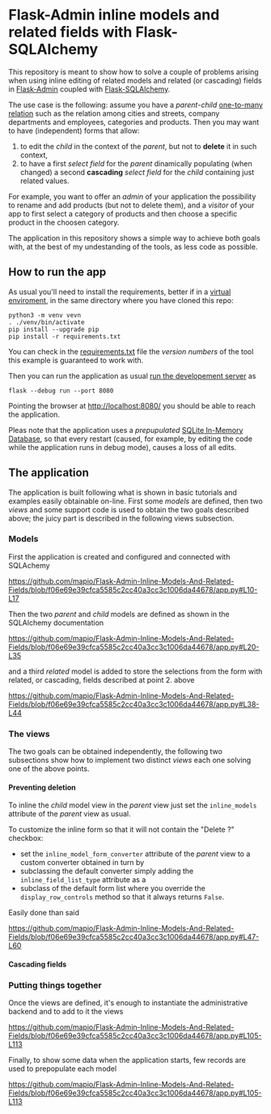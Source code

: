 # Flask-Admin inline models and related fields with Flask-SQLAlchemy

This repository is meant to show how to solve a couple of problems arising when
using inline editing of related models and related (or cascading) fields in
[Flask-Admin](https://flask-admin.readthedocs.io/) coupled with
[Flask-SQLAlchemy](https://flask-sqlalchemy.palletsprojects.com/).

The use case is the following: assume you have a *parent*-*child* [one-to-many
relation](https://docs.sqlalchemy.org/en/14/orm/basic_relationships.html#one-to-many)
such as the relation among cities and streets, company departments and
employees, categories and products. Then you may want to have (independent)
forms that allow:

1. to edit the *child* in the context of the *parent*, but not to **delete** it
  in such context,
2. to have a first *select field* for the *parent* dinamically populating (when
  changed) a second **cascading** *select field* for the *child* containing just
  related values.

For example, you want to offer an *admin* of your application the possibility to
rename and add products (but not to delete them), and a *visitor* of your app to
first select a category of products and then choose a specific product in the
choosen category.

The application in this repository shows a simple way to achieve both goals
with, at the best of my undestanding of the tools, as less code as possible.

## How to run the app

As usual you'll need to install the requirements, better if in a [virtual
enviroment](https://docs.python.org/3/tutorial/venv.html), in the same directory where you have cloned this repo:

```shell
python3 -m venv vevn
. ./venv/bin/activate
pip install --upgrade pip
pip install -r requirements.txt
```

You can check in the [requirements.txt](/requirements.txt) file the *version numbers* of the tool this example is guaranteed to work with.

Then you can run the application as usual [run the developement server](https://flask.palletsprojects.com/en/2.2.x/cli/#run-the-development-server) as

```shell
flask --debug run --port 8080
```

Pointing the browser at [http://localhost:8080/](http://localhost:8080/) you should be able to reach the application.

Pleas note that the application uses a *prepupulated* [SQLite In-Memory
Database](https://www.sqlite.org/inmemorydb.html), so that every restart
(caused, for example, by editing the code while the application runs in debug
mode), causes a loss of all edits.

## The application

The application is built following what is shown in basic tutorials and examples
easily obtainable on-line. First some *models* are defined, then two *views* and
some support code is used to obtain the two goals described above; the juicy
part is described in the following views subsection.

### Models


First the application is created and configured and connected with SQLAchemy

https://github.com/mapio/Flask-Admin-Inline-Models-And-Related-Fields/blob/f06e69e39cfca5585c2cc40a3cc3c1006da44678/app.py#L10-L17

Then the two *parent* and *child* models are defined as shown in the SQLAlchemy documentation

https://github.com/mapio/Flask-Admin-Inline-Models-And-Related-Fields/blob/f06e69e39cfca5585c2cc40a3cc3c1006da44678/app.py#L20-L35

and a third *related* model is added to store the selections from the form with related, or cascading, fields described at point 2. above

https://github.com/mapio/Flask-Admin-Inline-Models-And-Related-Fields/blob/f06e69e39cfca5585c2cc40a3cc3c1006da44678/app.py#L38-L44

### The views

The two goals can be obtained independently, the following two subsections show how to implement two distinct *views* each one solving one of the above points.

#### Preventing deletion

To inline the *child* model view in the *parent* view just set the
`inline_models` attribute of the *parent* view as usual. 

To customize the inline form so that it will not contain the "Delete ?"
checkbox:

* set the `inline_model_form_converter` attribute of the *parent* view to a custom converter obtained in turn by
* subclassing the default converter simply adding the `inline_field_list_type` attribute as a
* subclass of the default form list where you override the `display_row_controls` method so that it always returns  `False`.

Easily done than said

https://github.com/mapio/Flask-Admin-Inline-Models-And-Related-Fields/blob/f06e69e39cfca5585c2cc40a3cc3c1006da44678/app.py#L47-L60

#### Cascading fields


### Putting things together

Once the views are defined, it's enough to instantiate the administrative backend and to add to it the views

https://github.com/mapio/Flask-Admin-Inline-Models-And-Related-Fields/blob/f06e69e39cfca5585c2cc40a3cc3c1006da44678/app.py#L105-L113

Finally, to show some data when the application starts, few records are used to prepopulate each model

https://github.com/mapio/Flask-Admin-Inline-Models-And-Related-Fields/blob/f06e69e39cfca5585c2cc40a3cc3c1006da44678/app.py#L105-L113